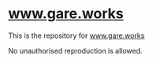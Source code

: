 # www.gare.works

This is the repository for www.gare.works

No unauthorised reproduction is allowed.
